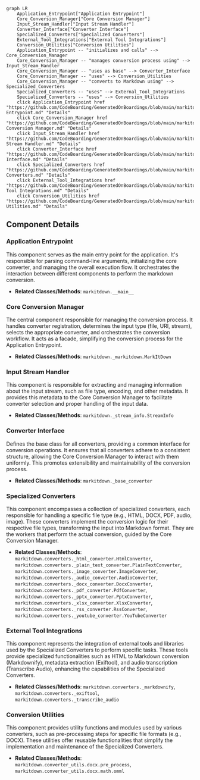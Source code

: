 ```mermaid
graph LR
    Application_Entrypoint["Application Entrypoint"]
    Core_Conversion_Manager["Core Conversion Manager"]
    Input_Stream_Handler["Input Stream Handler"]
    Converter_Interface["Converter Interface"]
    Specialized_Converters["Specialized Converters"]
    External_Tool_Integrations["External Tool Integrations"]
    Conversion_Utilities["Conversion Utilities"]
    Application_Entrypoint -- "initializes and calls" --> Core_Conversion_Manager
    Core_Conversion_Manager -- "manages conversion process using" --> Input_Stream_Handler
    Core_Conversion_Manager -- "uses as base" --> Converter_Interface
    Core_Conversion_Manager -- "uses" --> Conversion_Utilities
    Core_Conversion_Manager -- "converts to Markdown using" --> Specialized_Converters
    Specialized_Converters -- "uses" --> External_Tool_Integrations
    Specialized_Converters -- "uses" --> Conversion_Utilities
    click Application_Entrypoint href "https://github.com/CodeBoarding/GeneratedOnBoardings/blob/main/markitdown/Application Entrypoint.md" "Details"
    click Core_Conversion_Manager href "https://github.com/CodeBoarding/GeneratedOnBoardings/blob/main/markitdown/Core Conversion Manager.md" "Details"
    click Input_Stream_Handler href "https://github.com/CodeBoarding/GeneratedOnBoardings/blob/main/markitdown/Input Stream Handler.md" "Details"
    click Converter_Interface href "https://github.com/CodeBoarding/GeneratedOnBoardings/blob/main/markitdown/Converter Interface.md" "Details"
    click Specialized_Converters href "https://github.com/CodeBoarding/GeneratedOnBoardings/blob/main/markitdown/Specialized Converters.md" "Details"
    click External_Tool_Integrations href "https://github.com/CodeBoarding/GeneratedOnBoardings/blob/main/markitdown/External Tool Integrations.md" "Details"
    click Conversion_Utilities href "https://github.com/CodeBoarding/GeneratedOnBoardings/blob/main/markitdown/Conversion Utilities.md" "Details"
```

## Component Details

### Application Entrypoint
This component serves as the main entry point for the application. It's responsible for parsing command-line arguments, initializing the core converter, and managing the overall execution flow. It orchestrates the interaction between different components to perform the markdown conversion.
- **Related Classes/Methods**: `markitdown.__main__`

### Core Conversion Manager
The central component responsible for managing the conversion process. It handles converter registration, determines the input type (file, URI, stream), selects the appropriate converter, and orchestrates the conversion workflow. It acts as a facade, simplifying the conversion process for the Application Entrypoint.
- **Related Classes/Methods**: `markitdown._markitdown.MarkItDown`

### Input Stream Handler
This component is responsible for extracting and managing information about the input stream, such as file type, encoding, and other metadata. It provides this metadata to the Core Conversion Manager to facilitate converter selection and proper handling of the input data.
- **Related Classes/Methods**: `markitdown._stream_info.StreamInfo`

### Converter Interface
Defines the base class for all converters, providing a common interface for conversion operations. It ensures that all converters adhere to a consistent structure, allowing the Core Conversion Manager to interact with them uniformly. This promotes extensibility and maintainability of the conversion process.
- **Related Classes/Methods**: `markitdown._base_converter`

### Specialized Converters
This component encompasses a collection of specialized converters, each responsible for handling a specific file type (e.g., HTML, DOCX, PDF, audio, image). These converters implement the conversion logic for their respective file types, transforming the input into Markdown format. They are the workers that perform the actual conversion, guided by the Core Conversion Manager.
- **Related Classes/Methods**: `markitdown.converters._html_converter.HtmlConverter`, `markitdown.converters._plain_text_converter.PlainTextConverter`, `markitdown.converters._image_converter.ImageConverter`, `markitdown.converters._audio_converter.AudioConverter`, `markitdown.converters._docx_converter.DocxConverter`, `markitdown.converters._pdf_converter.PdfConverter`, `markitdown.converters._pptx_converter.PptxConverter`, `markitdown.converters._xlsx_converter.XlsxConverter`, `markitdown.converters._rss_converter.RssConverter`, `markitdown.converters._youtube_converter.YouTubeConverter`

### External Tool Integrations
This component represents the integration of external tools and libraries used by the Specialized Converters to perform specific tasks. These tools provide specialized functionalities such as HTML to Markdown conversion (Markdownify), metadata extraction (Exiftool), and audio transcription (Transcribe Audio), enhancing the capabilities of the Specialized Converters.
- **Related Classes/Methods**: `markitdown.converters._markdownify`, `markitdown.converters._exiftool`, `markitdown.converters._transcribe_audio`

### Conversion Utilities
This component provides utility functions and modules used by various converters, such as pre-processing steps for specific file formats (e.g., DOCX). These utilities offer reusable functionalities that simplify the implementation and maintenance of the Specialized Converters.
- **Related Classes/Methods**: `markitdown.converter_utils.docx.pre_process`, `markitdown.converter_utils.docx.math.omml`